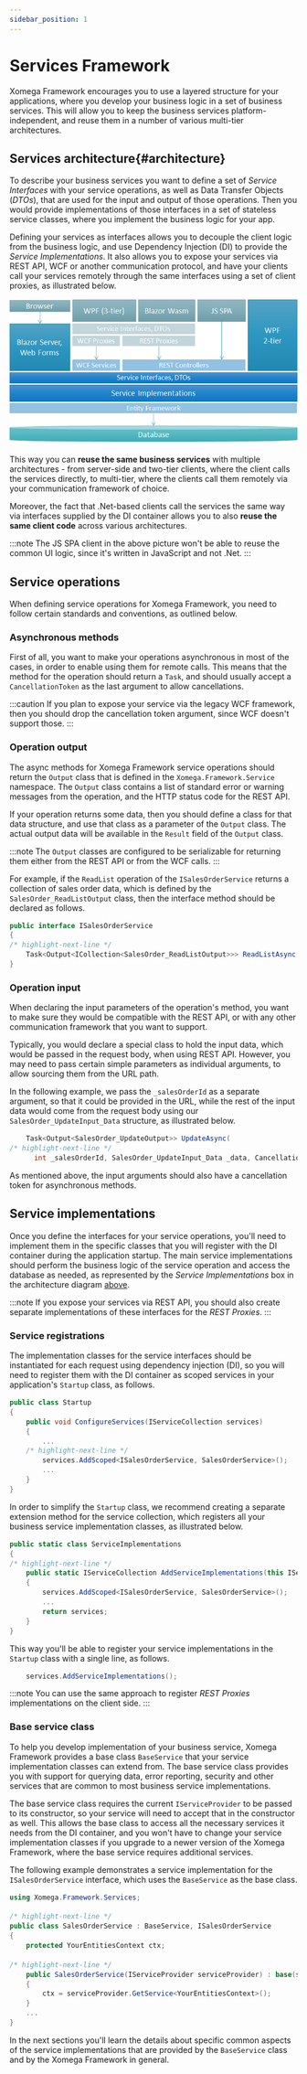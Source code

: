 ```yaml
---
sidebar_position: 1
---
```


# Services Framework

Xomega Framework encourages you to use a layered structure for your applications, where you develop your business logic in a set of business services. This will allow you to keep the business services platform-independent, and reuse them in a number of various multi-tier architectures.

## Services architecture{#architecture}

To describe your business services you want to define a set of *Service Interfaces* with your service operations, as well as Data Transfer Objects (*DTOs*), that are used for the input and output of those operations. Then you would provide implementations of those interfaces in a set of stateless service classes, where you implement the business logic for your app.

Defining your services as interfaces allows you to decouple the client logic from the business logic, and use Dependency Injection (DI) to provide the *Service Implementations*. It also allows you to expose your services via REST API, WCF or another communication protocol, and have your clients call your services remotely through the same interfaces using a set of client proxies, as illustrated below.

![Service architecture](img/services.png)

This way you can **reuse the same business services** with multiple architectures - from server-side and two-tier clients, where the client calls the services directly, to multi-tier, where the clients call them remotely via your communication framework of choice.

Moreover, the fact that .Net-based clients call the services the same way via interfaces supplied by the DI container allows you to also **reuse the same client code** across various architectures.

:::note
The JS SPA client in the above picture won't be able to reuse the common UI logic, since it's written in JavaScript and not .Net.
:::

## Service operations

When defining service operations for Xomega Framework, you need to follow certain standards and conventions, as outlined below.

### Asynchronous methods

First of all, you want to make your operations asynchronous in most of the cases, in order to enable using them for remote calls. This means that the method for the operation should return a `Task`, and should usually accept a `CancellationToken` as the last argument to allow cancellations.

:::caution
If you plan to expose your service via the legacy WCF framework, then you should drop the cancellation token argument, since WCF doesn't support those.
:::

### Operation output

The async methods for Xomega Framework service operations should return the `Output` class that is defined in the `Xomega.Framework.Service` namespace. The `Output` class contains a list of standard error or warning messages from the operation, and the HTTP status code for the REST API.

If your operation returns some data, then you should define a class for that data structure, and use that class as a parameter of the `Output` class. The actual output data will be available in the `Result` field of the `Output` class.

:::note
The `Output` classes are configured to be serializable for returning them either from the REST API or from the WCF calls.
:::

For example, if the `ReadList` operation of the `ISalesOrderService` returns a collection of sales order data, which is defined by the `SalesOrder_ReadListOutput` class, then the interface method should be declared as follows.

```cs
public interface ISalesOrderService
{
/* highlight-next-line */
    Task<Output<ICollection<SalesOrder_ReadListOutput>>> ReadListAsync(...);
}
```

### Operation input

When declaring the input parameters of the operation's method, you want to make sure they would be compatible with the REST API, or with any other communication framework that you want to support.

Typically, you would declare a special class to hold the input data, which would be passed in the request body, when using REST API. However, you may need to pass certain simple parameters as individual arguments, to allow sourcing them from the URL path.

In the following example, we pass the `_salesOrderId` as a separate argument, so that it could be provided in the URL, while the rest of the input data would come from the request body using our `SalesOrder_UpdateInput_Data` structure, as illustrated below.

```cs
    Task<Output<SalesOrder_UpdateOutput>> UpdateAsync(
/* highlight-next-line */
      int _salesOrderId, SalesOrder_UpdateInput_Data _data, CancellationToken token = default);
```

As mentioned above, the input arguments should also have a cancellation token for asynchronous methods.

## Service implementations

Once you define the interfaces for your service operations, you'll need to implement them in the specific classes that you will register with the DI container during the application startup. The main service implementations should perform the business logic of the service operation and access the database as needed, as represented by the *Service Implementations* box in the architecture diagram [above](#architecture).

:::note
If you expose your services via REST API, you should also create separate implementations of these interfaces for the *REST Proxies*.
:::

### Service registrations

The implementation classes for the service interfaces should be instantiated for each request using dependency injection (DI), so you will need to register them with the DI container as scoped services in your application's `Startup` class, as follows.

```cs
public class Startup
{
    public void ConfigureServices(IServiceCollection services)
    {
        ...
    /* highlight-next-line */
        services.AddScoped<ISalesOrderService, SalesOrderService>();
        ...
    }
}
```

In order to simplify the `Startup` class, we recommend creating a separate extension method for the service collection, which registers all your business service implementation classes, as illustrated below.

```cs
public static class ServiceImplementations
{
/* highlight-next-line */
    public static IServiceCollection AddServiceImplementations(this IServiceCollection services)
    {
        services.AddScoped<ISalesOrderService, SalesOrderService>();
        ...
        return services;
    }
}
```

This way you'll be able to register your service implementations in the `Startup` class with a single line, as follows.

```cs
    services.AddServiceImplementations();
```

:::note
You can use the same approach to register *REST Proxies* implementations on the client side.
:::

### Base service class

To help you develop implementation of your business service, Xomega Framework provides a base class `BaseService` that your service implementation classes can extend from. The base service class provides you with support for querying data, error reporting, security and other services that are common to most business service implementations.

The base service class requires the current `IServiceProvider` to be passed to its constructor, so your service will need to accept that in the constructor as well. This allows the base class to access all the necessary services it needs from the DI container, and you won't have to change your service implementation classes if you upgrade to a newer version of the Xomega Framework, where the base service requires additional services.

The following example demonstrates a service implementation for the `ISalesOrderService` interface, which uses the `BaseService` as the base class.

```cs
using Xomega.Framework.Services;

/* highlight-next-line */
public class SalesOrderService : BaseService, ISalesOrderService
{
    protected YourEntitiesContext ctx;

/* highlight-next-line */
    public SalesOrderService(IServiceProvider serviceProvider) : base(serviceProvider)
    {
        ctx = serviceProvider.GetService<YourEntitiesContext>();
    }
    ...
}
```

In the next sections you'll learn the details about specific common aspects of the service implementations that are provided by the `BaseService` class and by the Xomega Framework in general.